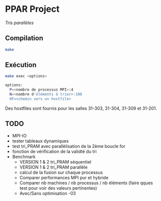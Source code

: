 # PPAR Project
*Tris parallèles*

## Compilation
```bash
make
```

## Exécution
```bash
make exec <options>

options:
  P=<nombre de processus MPI>:4
  N=<nombre d'éléments à trier>:100
  HF=<chemin vers un hostfile>
```

Des hostfiles sont fournis pour les salles 31-303, 31-304, 31-309 et 31-201.

## TODO
- MPI-IO
- tester tableaux dynamiques
- test tri_PRAM avec parallèlisation de la 2ème boucle for
- fonction de vérification de la validté du tri
- Benchmark
  - VERSION 1 & 2 tri_PRAM séquentiel
  - VERSION 1 & 2 tri_PRAM parallèle
  - calcul de la fusion sur chaque processus
  - Comparer performances MPI pur et hybride
  - Comparer nb machines / nb processus / nb éléments (faire qques test pour voir des valeurs pertinentes)
  - Avec/Sans optimisation -03